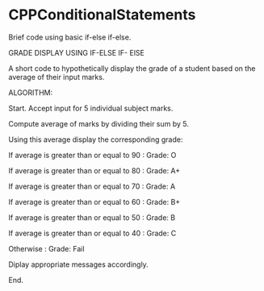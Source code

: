 # CPPConditionalStatements
Brief code using basic if-else if-else.

GRADE DISPLAY USING IF-ELSE IF- ElSE

A short code to hypothetically display the grade of a student based on the average of their input marks.

ALGORITHM:

Start.
Accept input for 5 individual subject marks.

Compute average of marks by dividing their sum by 5.

Using this average display the corresponding grade:

  If average is greater than or equal to 90 : Grade: O
  
  If average is greater than or equal to 80 : Grade: A+
  
  If average is greater than or equal to 70 : Grade: A
  
  If average is greater than or equal to 60 : Grade: B+
  
  If average is greater than or equal to 50 : Grade: B
  
  If average is greater than or equal to 40 : Grade: C
  
  Otherwise : Grade: Fail
  
Diplay appropriate messages accordingly.

End.
